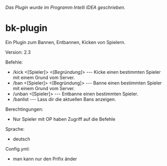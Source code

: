 *Das Plugin wurde im Programm Intelli IDEA geschrieben.*

# bk-plugin
Ein Plugin zum Bannen, Entbannen, Kicken von Spielern.

Version: 2.3

Befehle:
  - /kick <[Spieler]> *<[Begründung]>*    --- Kicke einen bestimmten Spieler mit einem Grund vom Server.
  - /ban <[Spieler]> <[Begründung]>       --- Banne einen bestimmten Spieler mit einem Grund vom Server.
  - /unban <[Spieler]>                    --- Entbanne einen bestimmten Spieler.
  - /banlist                              --- Lass dir die aktuellen Bans anzeigen.


Berechtingungen:
  - Nur Spieler mit OP haben Zugriff auf die Befehle
  
  
Sprache:
  - deutsch
  
  
Config.yml:
  - man kann nur den Prifix änder
